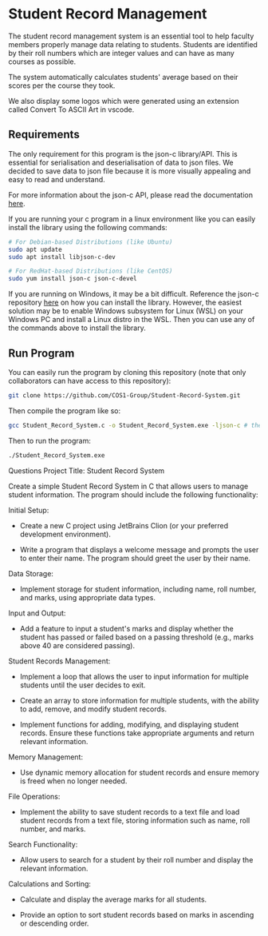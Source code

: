 # Student Record Management

The student record management system is an essential tool to help faculty members properly manage data relating to students. Students are identified by their roll numbers which are integer values and can have as many courses as possible.

The system automatically calculates students' average based on their scores per the course they took.

We also display some logos which were generated using an extension called  Convert To ASCII Art in vscode.

## Requirements

The only requirement for this program is the json-c library/API. This is essential for serialisation and deserialisation of data to json files. We decided to save data to json file because it is more visually appealing and easy to read and understand.

For more information about the json-c API, please read the documentation [here](https://json-c.github.io/json-c/).

If you are running your c program in a linux environment like you can easily install the library using the following commands:

```bash
# For Debian-based Distributions (like Ubuntu)
sudo apt update
sudo apt install libjson-c-dev
```

```bash
# For RedHat-based Distributions (like CentOS)
sudo yum install json-c json-c-devel
```

If you are running on Windows, it may be a bit difficult. Reference the json-c repository [here](https://github.com/json-c/json-c) on how you can install the library.
However, the easiest solution may be to enable Windows subsystem for Linux (WSL) on your Windows PC and install a Linux distro in the WSL. Then you can use any of the commands above to install the library.

## Run Program

You can easily run the program by cloning this repository (note that only collaborators can have access to this repository):

```bash
git clone https://github.com/COS1-Group/Student-Record-System.git
```

Then compile the program like so:

```bash
gcc Student_Record_System.c -o Student_Record_System.exe -ljson-c # the flag -ljson-c is essential to link the json-c API to the program
```
Then to run the program:

```bash
./Student_Record_System.exe
```


Questions
Project Title: Student Record System

Create a simple Student Record System in C that allows users to manage student information. The program should include the following functionality:

Initial Setup:
   - Create a new C project using JetBrains Clion (or your preferred development environment).

   - Write a program that displays a welcome message and prompts the user to enter their name. The program should greet the user by their name.

Data Storage:
   - Implement storage for student information, including name, roll number, and marks, using appropriate data types.

Input and Output:
   - Add a feature to input a student's marks and display whether the student has passed or failed based on a passing threshold (e.g., marks above 40 are considered passing).

Student Records Management:
   - Implement a loop that allows the user to input information for multiple students until the user decides to exit.

   - Create an array to store information for multiple students, with the ability to add, remove, and modify student records.

   - Implement functions for adding, modifying, and displaying student records. Ensure these functions take appropriate arguments and return relevant information.

Memory Management:
   - Use dynamic memory allocation for student records and ensure memory is freed when no longer needed.

File Operations:
   - Implement the ability to save student records to a text file and load student records from a text file, storing information such as name, roll number, and marks.

Search Functionality:
   - Allow users to search for a student by their roll number and display the relevant information.

Calculations and Sorting:
   - Calculate and display the average marks for all students.

   - Provide an option to sort student records based on marks in ascending or descending order.